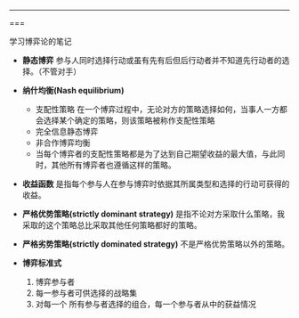 ---
===

学习博弈论的笔记

+ **静态博弈** 参与人同时选择行动或虽有先有后但后行动者并不知道先行动者的选择。（不管对手）

+ **纳什均衡(Nash equilibrium)**
  - 支配性策略  在一个博弈过程中，无论对方的策略选择如何，当事人一方都会选择某个确定的策略，则该策略被称作支配性策略
  - 完全信息静态博弈
  - 非合作博弈均衡
  - 当每个博弈者的支配性策略都是为了达到自己期望收益的最大值，与此同时，其他所有博弈者也遵循这样的策略。

+ **收益函数** 是指每个参与人在参与博弈时依据其所属类型和选择的行动可获得的收益。

+ **严格优势策略(strictly dominant strategy)** 是指不论对方采取什么策略，我采取的这个策略总比采取其他任何策略都好的策略。
+ **严格劣势策略(strictly dominated strategy)** 不是严格优势策略以外的策略。

+ **博弈标准式**
  1. 博弈参与者
  2. 每一参与者可供选择的战略集
  3. 对每一个  所有参与者选择的组合，每一个参与者从中的获益情况
